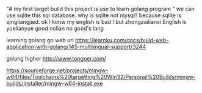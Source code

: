 "# my first target build this project is use to learn golang program " 
we can use sqlite this sql database. why is sqlite not mysql?
because sqlite is qingliangjied. ok I konw my english is bad ! but zhongzailianxi
English is yuelianyue good nolian no good's lang

learning golang go web url https://learnku.com/docs/build-web-application-with-golang/145-multilingual-support/3244


golang higher http://www.topgoer.com/


https://sourceforge.net/projects/mingw-w64/files/Toolchains%20targetting%20Win32/Personal%20Builds/mingw-builds/installer/mingw-w64-install.exe